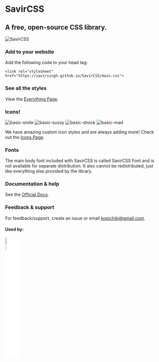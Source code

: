 # SavirCSS
## A free, open-source CSS library.

![SavirCSS](logo.png)

### Add to your website
Add the following code to your head tag:
```
<link rel="stylesheet" href="https://savirsingh.github.io/SavirCSS/main.css">
```

### See all the styles
View the [Everything Page](https://savirsingh.github.io/SavirCSS/everything).

### Icons!
![basic-smile](https://user-images.githubusercontent.com/84334654/178381126-9997c5cf-5274-4be2-b918-f3c11bb7a9fd.png)
![basic-sussy](https://user-images.githubusercontent.com/84334654/178381205-705603f4-faca-4685-ac4d-45056f73f33b.png)
![basic-shock](https://user-images.githubusercontent.com/84334654/178381235-4958b9a8-f40c-4768-b776-bdfc7451cd46.png)
![basic-mad](https://user-images.githubusercontent.com/84334654/178381240-12768c00-128d-4c33-8ae5-bbd438209402.png)


We have amazing custom icon styles and are always adding more!
Check out the [Icons Page](https://savirsingh.github.io/SavirCSS/icons).

### Fonts
The main body font included with SavirCSS is called SavirCSS Font and is not available for separate distribution. It also cannot be redistributed, just like everything else provided by the library.


### Documentation & help
See the [Official Docs](https://savirsingh.github.io/SavirCSS/docs).

### Feedback & support
For feedback/support, create an issue or email kopichiki@gmail.com.

#### Used by:
<img src="https://user-images.githubusercontent.com/84334654/181852960-aa792341-d6e9-4c7b-b7ee-d2d1e19e8d29.png" style="background: white" width="10%">


